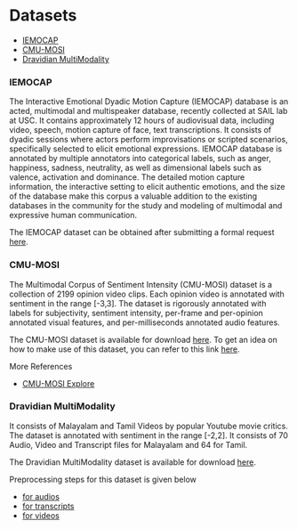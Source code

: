 # Datasets

- [IEMOCAP](http://sail.usc.edu/iemocap/)
- [CMU-MOSI](http://multicomp.cs.cmu.edu/resources/cmu-mosi-dataset/)
- [Dravidian MultiModality](https://zenodo.org/records/5045061)

### IEMOCAP
The Interactive Emotional Dyadic Motion Capture (IEMOCAP) database is an acted, multimodal and multispeaker database, recently collected at SAIL lab at USC. It contains approximately 12 hours of audiovisual data, including video, speech, motion capture of face, text transcriptions. It consists of dyadic sessions where actors perform improvisations or scripted scenarios, specifically selected to elicit emotional expressions. IEMOCAP database is annotated by multiple annotators into categorical labels, such as anger, happiness, sadness, neutrality, as well as dimensional labels such as valence, activation and dominance. The detailed motion capture information, the interactive setting to elicit authentic emotions, and the size of the database make this corpus a valuable addition to the existing databases in the community for the study and modeling of multimodal and expressive human communication.

The IEMOCAP dataset can be obtained after submitting a formal request [here](https://sail.usc.edu/iemocap/iemocap_release.htm).

### CMU-MOSI
The Multimodal Corpus of Sentiment Intensity (CMU-MOSI) dataset is a collection of 2199 opinion video clips. Each opinion video is annotated with sentiment in the range [-3,3]. The dataset is rigorously annotated with labels for subjectivity, sentiment intensity, per-frame and per-opinion annotated visual features, and per-milliseconds annotated audio features.

The CMU-MOSI dataset is available for download [here](https://drive.google.com/drive/folders/1uEK737LXB9jAlf9kyqRs6B9N6cDncodq).
To get an idea on how to make use of this dataset, you can refer to this link [here](../src/dataset/mosi_explore.ipynb).

More References
- [CMU-MOSI Explore](https://www.kaggle.com/code/neelaryan/cmu-mosi-explore)


### Dravidian MultiModality
It consists of Malayalam and Tamil Videos by popular Youtube movie critics. The dataset is annotated with sentiment in the range [-2,2]. It consists of 70 Audio, Video and Transcript files for Malayalam and 64 for Tamil. 

The Dravidian MultiModality dataset is available for download [here](https://zenodo.org/records/5045061).

Preprocessing steps for this dataset is given below<br> 
- [for audios](../src/dataset/dravidian_audio_mal.ipynb)
- [for transcripts](../src/dataset/dravidian_transcripts_mal.ipynb)
- [for videos](../src/dataset/dravidian_video_mal.ipynb)
